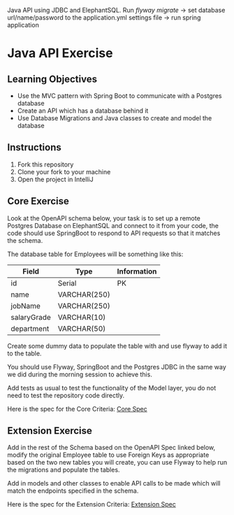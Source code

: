 Java API using JDBC and ElephantSQL. Run _flyway migrate_ -> set database url/name/password to the application.yml settings file -> run spring application 

# Java API Exercise

## Learning Objectives
- Use the MVC pattern with Spring Boot to communicate with a Postgres database
- Create an API which has a database behind it
- Use Database Migrations and Java classes to create and model the database

## Instructions

1. Fork this repository
2. Clone your fork to your machine
3. Open the project in IntelliJ

## Core Exercise

Look at the OpenAPI schema below, your task is to set up a remote Postgres Database on ElephantSQL and connect to it from your code, the code should use SpringBoot to respond to API requests so that it matches the schema.

The database table for Employees will be something like this:

| Field       | Type         | Information |
|-------------|--------------|-------------|
| id          | Serial       | PK          |
| name        | VARCHAR(250) |             |
| jobName     | VARCHAR(250) |             |
| salaryGrade | VARCHAR(10)  |             |
| department  | VARCHAR(50)  |             |

Create some dummy data to populate the table with and use flyway to add it to the table.

You should use Flyway, SpringBoot and the Postgres JDBC in the same way we did during the morning session to achieve this.

Add tests as usual to test the functionality of the Model layer, you do not need to test the repository code directly.

Here is the spec for the Core Criteria: [Core Spec](https://boolean-uk.github.io/java-api-mvc-with-postgres/)

## Extension Exercise

Add in the rest of the Schema based on the OpenAPI Spec linked below, modify the original Employee table to use Foreign Keys as appropriate based on the two new tables you will create, you can use Flyway to help run the migrations and populate the tables.

Add in models and other classes to enable API calls to be made which will match the endpoints specified in the schema.

Here is the spec for the Extension Criteria: [Extension Spec](https://boolean-uk.github.io/java-api-mvc-with-postgres/extensions.html)
